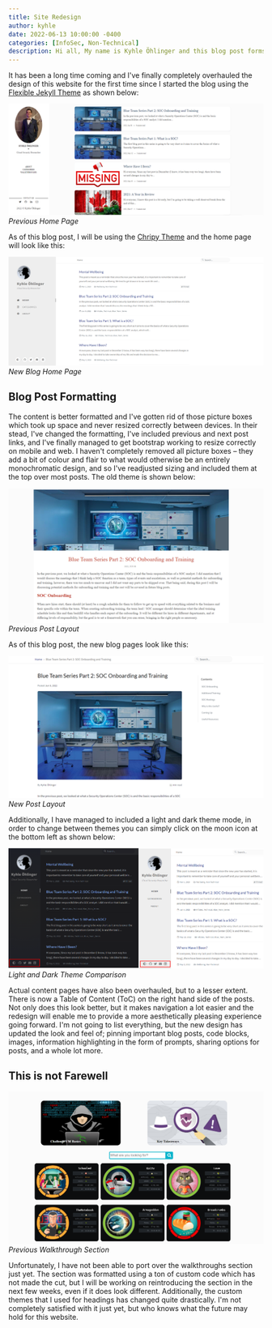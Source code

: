 ```yaml
---
title: Site Redesign
author: kyhle
date: 2022-06-13 10:00:00 -0400
categories: [InfoSec, Non-Technical]
description: Hi all, My name is Kyhle Öhlinger and this blog post forms part of my personal blog. If you enjoy any of the posts, feel free to reach out and let me know :) 
--- 
```


It has been a long time coming and I've finally completely overhauled the design of this website for the first time since I started the blog using the [Flexible Jekyll Theme](https://github.com/artemsheludko/flexible-jekyll/) as shown below: 

![img-description](/assets/img/New_Blog/old_1.png)
_Previous Home Page_

As of this blog post, I will be using the [Chripy Theme](https://github.com/cotes2020/jekyll-theme-chirpy) and the home page will look like this:

![img-description](/assets/img/New_Blog/new_1.png)
_New Blog Home Page_


## Blog Post Formatting

The content is better formatted and I've gotten rid of those picture boxes which took up space and never resized correctly between devices. In their stead, I've 
changed the formatting, I've included previous and next post links, and I've finally managed to get bootstrap working to resize correctly on mobile and web. I haven't completely removed all picture boxes – they add a bit of colour and flair to what would otherwise be an entirely monochromatic design, and so I've readjusted sizing and included them at the top over most posts. The old theme is shown below:

![img-description](/assets/img/New_Blog/old_2.png)
_Previous Post Layout_

As of this blog post, the new blog pages look like this:

![img-description](/assets/img/New_Blog/new_2.png)
_New Post Layout_


Additionally, I have managed to included a light and dark theme mode, in order to change between themes you can simply click on the moon icon at the bottom left as shown below:

![img-description](/assets/img/New_Blog/theme_1.png)
_Light and Dark Theme Comparison_


Actual content pages have also been overhauled, but to a lesser extent. There is now a Table of Content (ToC) on the right hand side of the posts. Not only does this look better, but it makes navigation a lot easier and the redesign will enable me to provide a more aesthetically pleasing experience going forward. I'm not going to list everything, but the new design has updated the look and feel of; pinning important blog posts, code blocks, images, information highlighting in the form of prompts, sharing options for posts, and a whole lot more. 

## This is not Farewell

![img-description](/assets/img/New_Blog/walkthrough_1.png)
_Previous Walkthrough Section_

Unfortunately, I have not been able to port over the walkthroughs section just yet. The section was formatted using a ton of custom code which has not made the cut, but I will be working on reintroducing the section in the next few weeks, even if it does look different. Additionally, the custom themes that I used for headings has changed quite drastically. I'm not completely satisfied with it just yet, but who knows what the future may hold for this website. 

